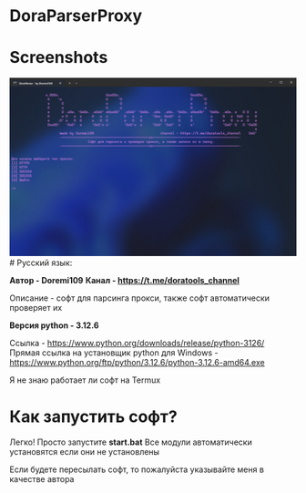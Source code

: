 # DoraParserProxy
# Screenshots
<img src="https://raw.githubusercontent.com/Doremii109/DoraParserProxy/refs/heads/main/DoraParser/screenshots/1.png" alt="Gui Image"/>
# Русский язык:

<strong>Автор - Doremi109</strong>
<strong>Канал - https://t.me/doratools_channel</strong>

Описание - софт для парсинга прокси, также софт автоматически проверяет их

<strong>Версия python - 3.12.6</strong>

Ссылка - https://www.python.org/downloads/release/python-3126/
Прямая ссылка на установщик python для Windows - https://www.python.org/ftp/python/3.12.6/python-3.12.6-amd64.exe

Я не знаю работает ли софт на Termux

# Как запустить софт?

Легко! Просто запустите <strong>start.bat</strong>
Все модули автоматически установятся если они не установлены

Если будете пересылать софт, то пожалуйста указывайте меня в качестве автора
